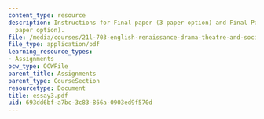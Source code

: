 ```yaml
---
content_type: resource
description: Instructions for Final paper (3 paper option) and Final Paper draft (2
  paper option).
file: /media/courses/21l-703-english-renaissance-drama-theatre-and-society-in-the-age-of-shakespeare-fall-2003/693dd6bfa7bc3c83866a0903ed9f570d_essay3.pdf
file_type: application/pdf
learning_resource_types:
- Assignments
ocw_type: OCWFile
parent_title: Assignments
parent_type: CourseSection
resourcetype: Document
title: essay3.pdf
uid: 693dd6bf-a7bc-3c83-866a-0903ed9f570d
---
```

